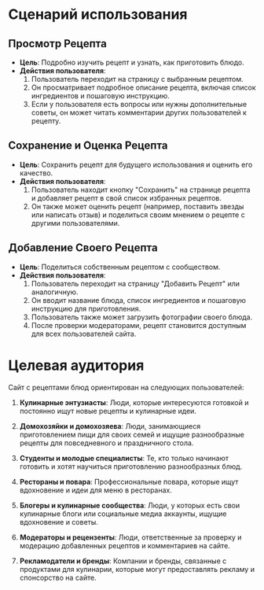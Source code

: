 # Сценарий использования

## Просмотр Рецепта

- **Цель**: Подробно изучить рецепт и узнать, как приготовить блюдо.
- **Действия пользователя**:
    1. Пользователь переходит на страницу с выбранным рецептом.
    2. Он просматривает подробное описание рецепта, включая список ингредиентов и пошаговую инструкцию.
    3. Если у пользователя есть вопросы или нужны дополнительные советы, он может читать комментарии других пользователей к рецепту.

## Сохранение и Оценка Рецепта

- **Цель**: Сохранить рецепт для будущего использования и оценить его качество.
- **Действия пользователя**:
    1. Пользователь находит кнопку "Сохранить" на странице рецепта и добавляет рецепт в свой список избранных рецептов.
    2. Он также может оценить рецепт (например, поставить звезды или написать отзыв) и поделиться своим мнением о рецепте с другими пользователями.

## Добавление Своего Рецепта

- **Цель**: Поделиться собственным рецептом с сообществом.
- **Действия пользователя**:
    1. Пользователь переходит на страницу "Добавить Рецепт" или аналогичную.
    2. Он вводит название блюда, список ингредиентов и пошаговую инструкцию для приготовления.
    3. Пользователь также может загрузить фотографии своего блюда.
    4. После проверки модераторами, рецепт становится доступным для всех пользователей сайта.

# Целевая аудитория

Сайт с рецептами блюд ориентирован на следующих пользователей:

1. **Кулинарные энтузиасты**: Люди, которые интересуются готовкой и постоянно ищут новые рецепты и кулинарные идеи.

2. **Домохозяйки и домохозяева**: Люди, занимающиеся приготовлением пищи для своих семей и ищущие разнообразные рецепты для повседневного и праздничного стола.

3. **Студенты и молодые специалисты**: Те, кто только начинают готовить и хотят научиться приготовлению разнообразных блюд.

4. **Рестораны и повара**: Профессиональные повара, которые ищут вдохновение и идеи для меню в ресторанах.

5. **Блогеры и кулинарные сообщества**: Люди, у которых есть свои кулинарные блоги или социальные медиа аккаунты, ищущие вдохновение и советы.

6. **Модераторы и рецензенты**: Люди, ответственные за проверку и модерацию добавленных рецептов и комментариев на сайте.

7. **Рекламодатели и бренды**: Компании и бренды, связанные с продуктами для кулинарии, которые могут предоставлять рекламу и спонсорство на сайте.

